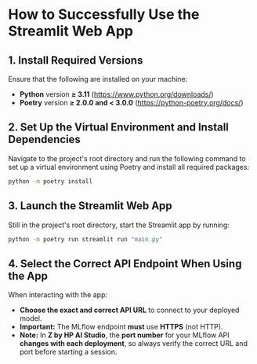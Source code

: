 # How to Successfully Use the Streamlit Web App

## 1. Install Required Versions

Ensure that the following are installed on your machine:

- **Python** version **≥ 3.11** (https://www.python.org/downloads/)
- **Poetry** version **≥ 2.0.0 and < 3.0.0** (https://python-poetry.org/docs/)

## 2. Set Up the Virtual Environment and Install Dependencies

Navigate to the project's root directory and run the following command to set up a virtual environment using Poetry and install all required packages:

```bash
python -m poetry install
```

## 3. Launch the Streamlit Web App

Still in the project's root directory, start the Streamlit app by running:

```bash
python -m poetry run streamlit run "main.py"
```

## 4. Select the Correct API Endpoint When Using the App

When interacting with the app:

- **Choose the exact and correct API URL** to connect to your deployed model.
- **Important:** The MLflow endpoint **must** use **HTTPS** (not HTTP).
- **Note:** In **Z by HP AI Studio**, the **port number** for your MLflow API **changes with each deployment**, so always verify the correct URL and port before starting a session.
